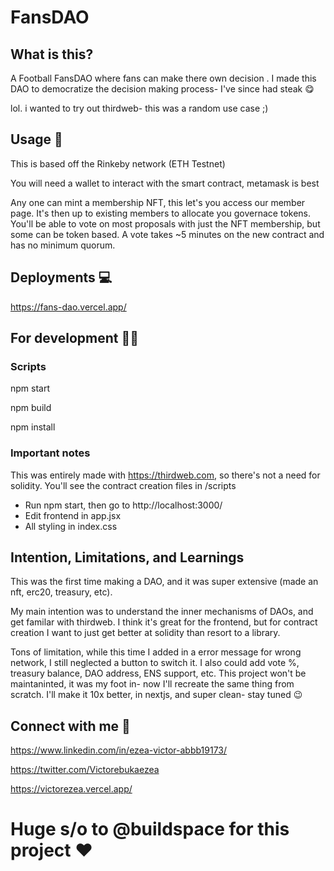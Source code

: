 # FansDAO 

## What is this?
A Football FansDAO where fans can make there own decision . I made this DAO to democratize the decision making process- I've since had steak 😋

lol. i wanted to try out thirdweb- this was a random use case ;)

## Usage 🤝

This is based off the Rinkeby network (ETH Testnet)

You will need a wallet to interact with the smart contract, metamask is best

Any one can mint a membership NFT, this let's you access our member page. It's then up to existing members to allocate you governace tokens. You'll be able to vote on most proposals with just the NFT membership, but some can be token based. A vote takes ~5 minutes on the new contract and has no minimum quorum.

## Deployments 💻

https://fans-dao.vercel.app/
## For development 🧑‍💻

### Scripts

npm start

npm build

npm install


### Important notes

This was entirely made with https://thirdweb.com, so there's not a need for solidity. You'll see the contract creation files in /scripts

- Run npm start, then go to http://localhost:3000/
- Edit frontend in app.jsx
- All styling in index.css
## Intention, Limitations, and Learnings

This was the first time making a DAO, and it was super extensive (made an nft, erc20, treasury, etc).

My main intention was to understand the inner mechanisms of DAOs, and get familar with thirdweb. I think it's great for the frontend, but for contract creation I want to just get better at solidity than resort to a library.

Tons of limitation, while this time I added in a error message for wrong network, I still neglected a button to switch it. I also could add vote %, treasury balance, DAO address, ENS support, etc. This project won't be maintaninted, it was my foot in- now I'll recreate the same thing from scratch. I'll make it 10x better, in nextjs, and super clean- stay tuned 😉


## Connect with me 🤗

https://www.linkedin.com/in/ezea-victor-abbb19173/


https://twitter.com/Victorebukaezea

https://victorezea.vercel.app/

# Huge s/o to @buildspace for this project ❤️

